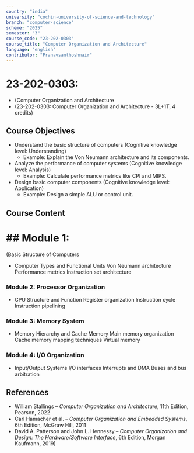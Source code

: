 ```yaml
---
country: "india"
university: "cochin-university-of-science-and-technology"
branch: "computer-science"
scheme: "2025"
semester: "3"
course_code: "23-202-0303"
course_title: "Computer Organization and Architecture"
language: "english"
contributor: "Pranavsanthoshnair"
---
```


# 23-202-0303: 
  - (Computer Organization and Architecture
  - (23-202-0303: Computer Organization and Architecture - 3L+1T, 4 credits)
## Course Objectives

* Understand the basic structure of computers (Cognitive knowledge level: Understanding)
    - Example: Explain the Von Neumann architecture and its components.
* Analyze the performance of computer systems (Cognitive knowledge level: Analysis)
    - Example: Calculate performance metrics like CPI and MIPS.
* Design basic computer components (Cognitive knowledge level: Application)
    - Example: Design a simple ALU or control unit.

## Course Content
# ## Module 1:
  (Basic Structure of Computers

* Computer Types and Functional Units
  Von Neumann architecture
  Performance metrics
  Instruction set architecture

### Module 2: Processor Organization
* CPU Structure and Function
  Register organization
  Instruction cycle
  Instruction pipelining

### Module 3: Memory System
* Memory Hierarchy and Cache Memory
  Main memory organization
  Cache memory mapping techniques
  Virtual memory

### Module 4: I/O Organization
* Input/Output Systems
  I/O interfaces
  Interrupts and DMA
  Buses and bus arbitration

## References

* William Stallings – *Computer Organization and Architecture*, 11th Edition, Pearson, 2022
* Carl Hamacher et al. – *Computer Organization and Embedded Systems*, 6th Edition, McGraw Hill, 2011
* David A. Patterson and John L. Hennessy – *Computer Organization and Design: The Hardware/Software Interface*, 6th Edition, Morgan Kaufmann, 2019)

